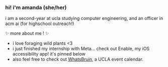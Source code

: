 ### hi! i'm amanda (she/her)
i am a second-year at ucla studying computer engineering, and an officer in acm ai (for highschool outreach!)

✨ more about me !  ✨
* i love foraging wild plants <3
* i just finished my internship with Meta... check out Enable, my iOS accessibility app! it's pinned below
* also feel free to check out [WhatsBruin](http://whatsbruin.tech, "WhatsBruin"), a UCLA event calendar. 


<!--
**theamandawang/theamandawang** is a ✨ _special_ ✨ repository because its `README.md` (this file) appears on your GitHub profile.

Here are some ideas to get you started:

- 🔭 I’m currently working on ...
- 🌱 I’m currently learning ...
- 👯 I’m looking to collaborate on ...
- 🤔 I’m looking for help with ...
- 💬 Ask me about ...
- 📫 How to reach me: ...
- 😄 Pronouns: ...
- ⚡ Fun fact: ...
-->
